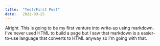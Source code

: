```yaml
---
title:  "Test/First Post"
date:   2022-03-25
---
```


Alright. This is going to be my first venture into write-up using markdown. I've never used HTML to build a page but I saw that markdown is a easier-to-use language that converts to HTML anyway so I'm going with that.
